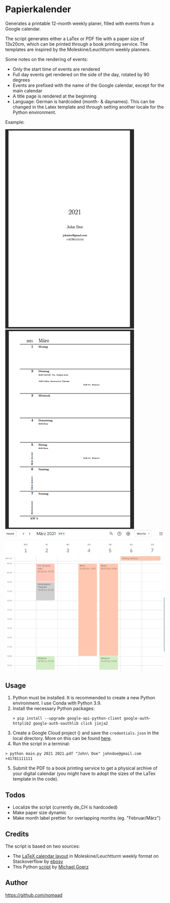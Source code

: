 # Papierkalender

Generates a printable 12-month weekly planer, filled with events from a Google calendar.

The script generates either a LaTex or PDF file with a paper size of 13x20cm, which can be printed through a book printing service. The templates are inspired by the
Moleskine/Leuchtturm weekly planners. 

Some notes on the rendering of events: 
- Only the start time of events are rendered
- Full day events get rendered on the side of the day, rotated by 90 degrees
- Events are prefixed with the name of the Google calendar, except for the main calendar
- A title page is rendered at the beginning
- Language: German is hardcoded (month- & daynames). This can be changed in the Latex template and through setting another locale for the Python environment.

Example:

![](1.png)
![](2.png)
![](3.png)

## Usage 

1. Python must be installed. It is recommended to create a new Python environment. I use Conda with Python 3.9.
2. Install the necessary Python packages:
   ```
   > pip install --upgrade google-api-python-client google-auth-httplib2 google-auth-oauthlib click jinja2
   ```
3. Create a Google Cloud project ([](https://console.developers.google.com/)) and save the `credentials.json` in the local directory. More on this can be found [here](https://karenapp.io/articles/how-to-automate-google-calendar-with-python-using-the-calendar-api/). 
4. Run the script in a terminal:

```
> python main.py 2021 2021.pdf "John\ Doe" johndoe@gmail.com +41781111111
```

5. Submit the PDF to a book printing service to get a physical archive of your digital calendar (you might have to adopt the sizes of the LaTex template in the code).

## Todos

- Localize the script (currently de_CH is hardcoded)
- Make paper size dynamic
- Make month label prettier for overlapping months (eg. "Februar/März")

## Credits

The script is based on two sources:

- The [LaTeX calendar layout](https://tex.stackexchange.com/questions/332735/latex-calendar-layout-in-moleskine-leuchtturm-weekly-format) in Moleskine/Leuchtturm weekly format on Stackoverflow by [ebosy](https://tex.stackexchange.com/users/64454/ebosi)
- This Python [script](https://gist.github.com/goerz/d0e1a28be8f322bf7bad3e9b8672bc67) by [Michael Goerz](https://michaelgoerz.net/notes/goodnotes-calendar-and-agenda-templates.html)

## Author

https://github.com/nomaad


